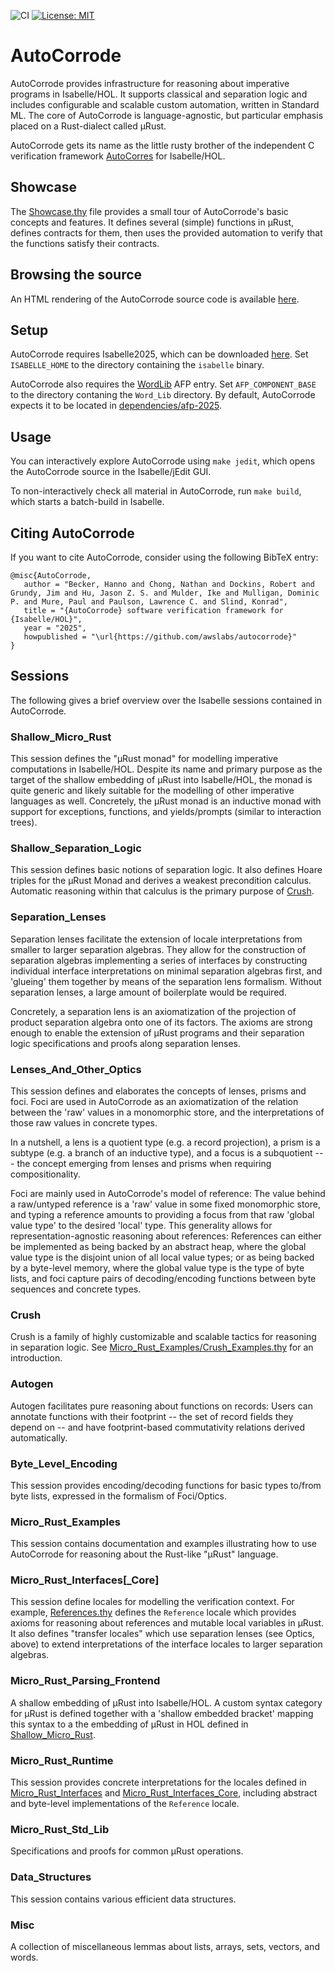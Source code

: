 ![CI](https://github.com/awslabs/AutoCorrode/actions/workflows/ci.yml/badge.svg) [![License: MIT](https://img.shields.io/badge/License-MIT-yellow.svg)](https://opensource.org/licenses/MIT)

# AutoCorrode

AutoCorrode provides infrastructure for reasoning about imperative programs in Isabelle/HOL. It supports classical and separation logic and includes configurable and scalable custom automation, written in Standard ML. The core of AutoCorrode is language-agnostic, but particular emphasis placed on a Rust-dialect called µRust.

AutoCorrode gets its name as the little rusty brother of the independent C verification framework [AutoCorres](https://github.com/seL4/l4v/tree/master/tools/autocorres) for Isabelle/HOL.

## Showcase

The [Showcase.thy](Micro_Rust_Examples/Showcase.thy) file provides a small tour of AutoCorrode's basic concepts and features. It defines several (simple) functions in µRust, defines contracts for them, then uses the provided automation to verify that the functions satisfy their contracts.

## Browsing the source

An HTML rendering of the AutoCorrode source code is available [here](https://awslabs.github.io/AutoCorrode/AutoCorrode.html).

## Setup

AutoCorrode requires Isabelle2025, which can be downloaded [here](https://isabelle.in.tum.de/website-Isabelle2025/). Set `ISABELLE_HOME` to the directory containing the `isabelle` binary.

AutoCorrode also requires the [WordLib](https://www.isa-afp.org/entries/Word_Lib.html) AFP entry. Set `AFP_COMPONENT_BASE` to the directory contaning the `Word_Lib` directory. By default, AutoCorrode expects it to be located in [dependencies/afp-2025](dependencies/afp-2025).

## Usage

You can interactively explore AutoCorrode using `make jedit`, which opens the AutoCorrode source in the Isabelle/jEdit GUI.

To non-interactively check all material in AutoCorrode, run `make build`, which starts a batch-build in Isabelle.

## Citing AutoCorrode

If you want to cite AutoCorrode, consider using the following BibTeX entry:

```
@misc{AutoCorrode,
   author = "Becker, Hanno and Chong, Nathan and Dockins, Robert and Grundy, Jim and Hu, Jason Z. S. and Mulder, Ike and Mulligan, Dominic P. and Mure, Paul and Paulson, Lawrence C. and Slind, Konrad",
   title = "{AutoCorrode} software verification framework for {Isabelle/HOL}",
   year = "2025",
   howpublished = "\url{https://github.com/awslabs/autocorrode}"
}
```

## Sessions

The following gives a brief overview over the Isabelle sessions contained in AutoCorrode.

### Shallow_Micro_Rust

This session defines the "µRust monad" for modelling imperative computations in Isabelle/HOL. Despite its name and primary purpose as the target of the shallow embedding of µRust into Isabelle/HOL, the monad is quite generic and likely suitable for the modelling of other imperative languages as well. Concretely, the µRust monad is an inductive monad with support for exceptions, functions, and yields/prompts (similar to interaction trees).

### Shallow_Separation_Logic

This session defines basic notions of separation logic. It also defines Hoare triples for the µRust Monad and derives a weakest precondition calculus. Automatic reasoning within that calculus is the primary purpose of [Crush](Crush).

### Separation_Lenses

Separation lenses facilitate the extension of locale interpretations from smaller to larger separation algebras. They allow for the construction of separation algebras implementing a series of interfaces by constructing individual interface interpretations on minimal separation algebras first, and 'glueing' them together by means of the separation lens formalism. Without separation lenses, a large amount of boilerplate would be required.

Concretely, a separation lens is an axiomatization of the projection of product separation algebra onto one of its factors. The axioms are strong enough to enable the extension of µRust programs and their separation logic specifications and proofs along separation lenses.

### Lenses_And_Other_Optics

This session defines and elaborates the concepts of lenses, prisms and foci. Foci are used in AutoCorrode as an axiomatization of the relation between the 'raw' values in a monomorphic store, and the interpretations of those raw values in concrete types.

In a nutshell, a lens is a quotient type (e.g. a record projection), a prism is a subtype (e.g. a branch of an inductive type), and a focus is a subquotient --- the concept emerging from lenses and prisms when requiring compositionality.

Foci are mainly used in AutoCorrode's model of reference: The value behind a raw/untyped reference is a 'raw' value in some fixed monomorphic store, and typing a reference amounts to providing a focus from that raw 'global value type' to the desired 'local' type. This generality allows for representation-agnostic reasoning about references: References can either be implemented as being backed by an abstract heap, where the global value type is the disjoint union of all local value types; or as being backed by a byte-level memory, where the global value type is the type of byte lists, and foci capture pairs of decoding/encoding functions between byte sequences and concrete types.

### Crush

Crush is a family of highly customizable and scalable tactics for reasoning in separation logic. See [Micro_Rust_Examples/Crush_Examples.thy](Micro_Rust_Examples/Crush_Examples.thy) for an introduction.

### Autogen

Autogen facilitates pure reasoning about functions on records: Users can annotate functions with their footprint -- the set of record fields they depend on -- and have footprint-based commutativity relations derived automatically.

### Byte_Level_Encoding

This session provides encoding/decoding functions for basic types to/from byte lists, expressed in the formalism of Foci/Optics.

### Micro_Rust_Examples

This session contains documentation and examples illustrating how to use AutoCorrode for reasoning about the Rust-like "µRust" language.

### Micro_Rust_Interfaces[_Core]

This session define locales for modelling the verification context. For example, [References.thy](Micro_Rust_Interfaces_Core/References.thy) defines the `Reference` locale which provides axioms for reasoning about references and mutable local variables in µRust. It also defines "transfer locales" which use separation lenses (see Optics, above) to extend interpretations of the interface locales to larger separation algebras.

### Micro_Rust_Parsing_Frontend

A shallow embedding of µRust into Isabelle/HOL. A custom syntax category for µRust is defined together with a 'shallow embedded bracket' mapping this syntax to a the embedding of µRust in HOL defined in [Shallow_Micro_Rust](Shallow_Micro_Rust).

### Micro_Rust_Runtime

This session provides concrete interpretations for the locales defined in [Micro_Rust_Interfaces](Micro_Rust_Interfaces) and [Micro_Rust_Interfaces_Core](Micro_Rust_Interfaces_Core), including abstract and byte-level implementations of the  `Reference` locale.

### Micro_Rust_Std_Lib

Specifications and proofs for common µRust operations.

### Data_Structures

This session contains various efficient data structures.

### Misc

A collection of miscellaneous lemmas about lists, arrays, sets, vectors, and words.
